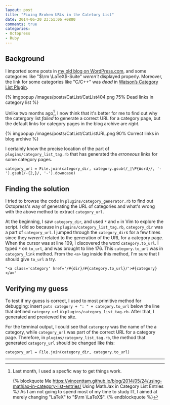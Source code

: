 ```yaml
---
layout: post
title: "Fixing Broken URLs in the Catetory List"
date: 2014-06-20 23:51:06 +0800
comments: true
categories:
- Octopress
- Ruby
---
```


Background
---

I imported some posts in [my old blog on WordPress.com][OldWPBlog],
and some categories like "$\rm \LaTeX$-Suite" *weren't* displayed
properly.  Moreover, the link for some categories like "C/C++" was
*dead* in [Watson’s Category List Plugin][CatList].

{% imgpopup /images/posts/CatList/CatList404.png 75% Dead links in category list %}

<!-- more -->

Unlike two months ago[^1], I now think that it's better for me to find
out why the catergory list *failed* to generate a correct URL for a
category page, but the default links for category pages in the blog
archive are *right*.

{% imgpopup /images/posts/CatList/CatListURL.png 90% Correct links in blog archive %}

I certainly know the precise location of the part of
`plugins/category_list_tag.rb` that has generated the *erroneous*
links for some category pages.

    category_url = File.join(category_dir, category.gsub(/_|\P{Word}/, '-').gsub(/-{2,}/, '-').downcase)

Finding the solution
---

I tried to browse the code in `plugins/category_generator.rb` to find
out Octopress's way of generating the URL of categories and what's
wrong with the above method to extract `category_url`.

At the beginning, I saw `category_dir`, and used `*` and `n` in Vim to
explore the script.  I did so because in
`plugins/category_list_tag.rb`, `category_dir` was a part of
`category_url`.  I jumped through the `category_dir`s for a few times
since they *weren't* related to the generation of the URL for a
category page.  When the cursor was at line 109, I discovered the word
`category.to_url`. I typed `*` on `to_url`, and was brought to line
176.  This `category.to_url` was in `category_link` method.  From the
`<a>` tag inside this method, I'm sure that I should give `to_url` a
try.

    "<a class='category' href='/#{dir}/#{category.to_url}/'>#{category}</a>"

Verifying my guess
---

To test if my guess is correct, I used to most primitive method for
debugging: insert `puts category + ": " + category.to_url` below the
line that defined `category_url` in `plugins/category_list_tag.rb`.
After that, I generated and previewed the site.

For the terminal output, I could see that `catergory` was the name of
the a category, while `category_url` was part of the correct URL for
a category page.  Therefore, in `plugins/category_list_tag.rb`, the
method that generated `category_url` should be changed like this:

    category_url = File.join(category_dir, category.to_url)

---
[^1]:
    Last month, I used a specfic way to get things work.

    {% blockquote Me https://vincenttam.github.io/blog/2014/05/24/using-mathjax-in-category-list-entries/ Using MathJax in Category List Entries %}
    As I am not going to spend most of my time to study IT, I aimed at
    merely changing "LaTeX" to "$\rm \LaTeX$".
    {% endblockquote %}

[OldWPBlog]: https://blogue.wordpress.com/
[CatList]: http://www.dotnetguy.co.uk/post/2012/06/25/octopress-category-list-plugin/
